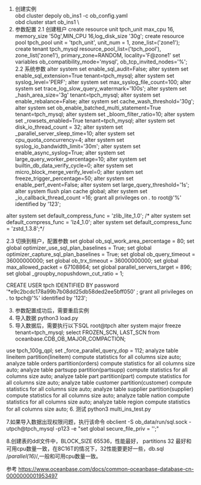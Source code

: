 1. 创建实例 \
    obd cluster depoly ob_ins1 -c ob_config.yaml \
    obd cluster start ob_ins1 \
2. 参数配置
  2.1 创建租户
  create resource unit tpch_unit max_cpu 16, memory_size '50g',MIN_CPU 16,log_disk_size '30g';
  create resource pool tpch_pool unit = 'tpch_unit', unit_num = 1, zone_list=('zone1');
  create tenant tpch_mysql resource_pool_list=('tpch_pool'),  zone_list('zone1'), primary_zone=RANDOM, locality='F@zone1' set variables       ob_compatibility_mode='mysql', ob_tcp_invited_nodes='%';
  2.2 系统参数
  alter system set enable_sql_audit=False;
  alter system set enable_sql_extension=True tenant=tpch_mysql;
  alter system set syslog_level='PERF';
  alter system set max_syslog_file_count=100;
  alter system set trace_log_slow_query_watermark='100s';
  alter system set _hash_area_size='3g' tenant=tpch_mysql;
  alter system set enable_rebalance=False;
  alter system set cache_wash_threshold='30g';
  alter system set ob_enable_batched_multi_statement=True tenant=tpch_mysql;
  alter system set _bloom_filter_ratio=10;
  alter system set _rowsets_enabled=True tenant=tpch_mysql;
  alter system set disk_io_thread_count = 32;
  alter system set _parallel_server_sleep_time=10;
  alter system set cpu_quota_concurrency=4;
  alter system set syslog_io_bandwidth_limit='30m';
  alter system set enable_async_syslog=True;
  alter system set large_query_worker_percentage=10;
  alter system set builtin_db_data_verify_cycle=0;
  alter system set micro_block_merge_verify_level=0;
  alter system set freeze_trigger_percentage=50;
  alter system set enable_perf_event=False;
  alter system set large_query_threshold='1s';
  alter system flush plan cache global;
  alter system set _io_callback_thread_count =16;
  grant all privileges on *.* to root@'%' identified by '123';
  
  alter system set  default_compress_func = 'zlib_lite_1.0';
 /* alter system set  default_compress_func = 'lz4_1.0';
  alter system set  default_compress_func = 'zstd_1.3.8';*/
  
  2.3 切换到租户，配置参数
  set global ob_sql_work_area_percentage = 80;
  set global optimizer_use_sql_plan_baselines = True;
  set global optimizer_capture_sql_plan_baselines = True;
  set global ob_query_timeout = 36000000000;
  set global ob_trx_timeout = 36000000000;
  set global max_allowed_packet = 67108864;
  set global parallel_servers_target = 896;
  set global _groupby_nopushdown_cut_ratio = 1;

  CREATE USER tpch IDENTIFIED BY password '*e9c2bcdc178a99b7b08dd25db58ded2ee5bff050' ; 
  grant all privileges on *.* to tpch@'%' identified by '123';

3. 参数配置成功后，需要重启实例
4. 导入数据
   python3 load.py
5. 导入数据后，需要执行以下SQL
  root@tpch
  alter system major freeze tenant=tpch_mysql;
  select FROZEN_SCN, LAST_SCN from oceanbase.CDB_OB_MAJOR_COMPACTION;

  use tpch_100g_qpl;
  set _force_parallel_query_dop = 112;
  analyze table lineitem partition(lineitem) compute statistics for all columns size auto; 
  analyze table orders partition(orders) compute statistics for all columns size auto; 
  analyze table partsupp partition(partsupp) compute statistics for all columns size auto; 
  analyze table part partition(part) compute statistics for all columns size auto; 
  analyze table customer partition(customer) compute statistics for all columns size auto; 
  analyze table supplier partition(supplier) compute statistics for all columns size auto; 
  analyze table nation compute statistics for all columns size auto; 
  analyze table region compute statistics for all columns size auto;
6. 测试
  python3 multi_ins_test.py

7.如果导入数据出现权限问题，执行该命令
obclient -S ob_data/run/sql.sock  -utpch@tpch_mysql -p123 -e "set global secure_file_priv = '';"

8.创建表的ddl文件中，BLOCK_SIZE 65536，性能最好， partitions 32 最好和可用cpu数量一致，在8C16T的情况下，32性能要更好一些，db.sql /*parallel(16)*/,一般和可用cpu数量一致。

参考
https://www.oceanbase.com/docs/common-oceanbase-database-cn-0000000001953497
